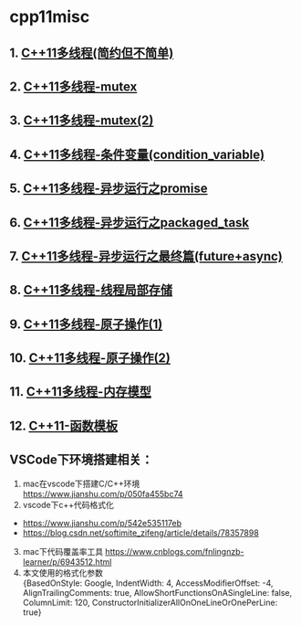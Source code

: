 # cpp11misc

## 1. [C++11多线程(简约但不简单)](./01-thread.MD)
## 2. [C++11多线程-mutex](./02-mutex.MD)
## 3. [C++11多线程-mutex(2)](./03-mutex-2.MD)
## 4. [C++11多线程-条件变量(condition_variable)](./04-condition_variable.MD)
## 5. [C++11多线程-异步运行之promise](./05-async-1-promise.MD)
## 6. [C++11多线程-异步运行之packaged_task](./05-async-2-packaged_task.MD)
## 7. [C++11多线程-异步运行之最终篇(future+async)](./05-async-3-future.MD)
## 8. [C++11多线程-线程局部存储](./06-thread_local.MD)
## 9. [C++11多线程-原子操作(1)](./07-atomic-1.MD)
## 10. [C++11多线程-原子操作(2)](./07-atomic-2.MD)
## 11. [C++11多线程-内存模型](./08-memory_order.MD)
## 12. [C++11-函数模板](09-generic_function.MD)

##
## VSCode下环境搭建相关：
1. mac在vscode下搭建C/C++环境 https://www.jianshu.com/p/050fa455bc74
2. vscode下c++代码格式化
 * https://www.jianshu.com/p/542e535117eb
 * https://blog.csdn.net/softimite_zifeng/article/details/78357898
3. mac下代码覆盖率工具 https://www.cnblogs.com/fnlingnzb-learner/p/6943512.html
4. 本文使用的格式化参数<br/>
{BasedOnStyle: Google, IndentWidth: 4, AccessModifierOffset: -4, AlignTrailingComments: true, AllowShortFunctionsOnASingleLine: false, ColumnLimit: 120, ConstructorInitializerAllOnOneLineOrOnePerLine: true}
